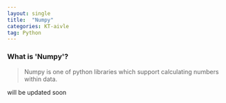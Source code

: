 ```yaml
---
layout: single
title:  "Numpy"
categories: KT-aivle
tag: Python
---
```


### What is 'Numpy'?
> Numpy is one of python libraries which support calculating numbers within data.


will be updated soon
